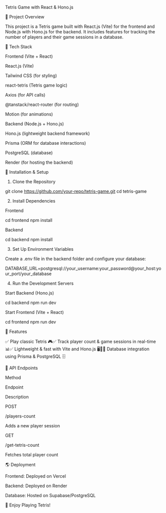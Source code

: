 Tetris Game with React & Hono.js

📌 Project Overview

This project is a Tetris game built with React.js (Vite) for the frontend and Node.js with Hono.js for the backend. It includes features for tracking the number of players and their game sessions in a database.

🚀 Tech Stack

Frontend (Vite + React)

React.js (Vite)

Tailwind CSS (for styling)

react-tetris (Tetris game logic)

Axios (for API calls)

@tanstack/react-router (for routing)

Motion (for animations)

Backend (Node.js + Hono.js)

Hono.js (lightweight backend framework)

Prisma (ORM for database interactions)

PostgreSQL (database)

Render (for hosting the backend)

🔧 Installation & Setup

1. Clone the Repository

git clone https://github.com/your-repo/tetris-game.git
cd tetris-game

2. Install Dependencies

Frontend

cd frontend
npm install

Backend

cd backend
npm install

3. Set Up Environment Variables

Create a .env file in the backend folder and configure your database:

DATABASE_URL=postgresql://your_username:your_password@your_host:your_port/your_database

4. Run the Development Servers

Start Backend (Hono.js)

cd backend
npm run dev

Start Frontend (Vite + React)

cd frontend
npm run dev

📌 Features

✅ Play classic Tetris 🎮✅ Track player count & game sessions in real-time 📊✅ Lightweight & fast with Vite and Hono.js 🖥️📱✅ Database integration using Prisma & PostgreSQL 🗄️

📡 API Endpoints

Method

Endpoint

Description

POST

/players-count

Adds a new player session

GET

/get-tetris-count

Fetches total player count

🌎 Deployment

Frontend: Deployed on Vercel

Backend: Deployed on Render

Database: Hosted on Supabase/PostgreSQL

🎉 Enjoy Playing Tetris!
